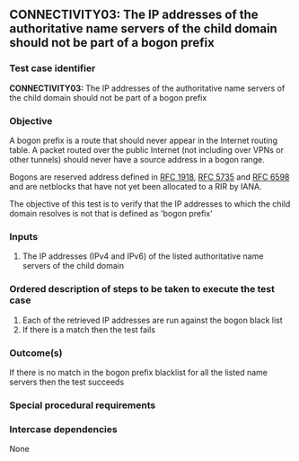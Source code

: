 ## CONNECTIVITY03: The IP addresses of the authoritative name servers of the child domain should not be part of a bogon prefix

### Test case identifier
**CONNECTIVITY03:** The IP addresses of the authoritative name servers of the child domain should not be part of a bogon prefix


### Objective
A bogon prefix is a route that should never appear in the Internet routing table. A packet routed over the public Internet (not including over VPNs or other tunnels) should never have a source address in a bogon range.

Bogons are reserved address defined in [RFC 1918](http://tools.ietf.org/html/rfc1918), [RFC 5735](http://tools.ietf.org/html/rfc5735) and [RFC 6598](http://tools.ietf.org/html/rfc6598) and are netblocks that have not yet been allocated to a RIR by IANA.

The objective of this test is to verify that the IP addresses to which the child domain resolves is not that is defined as 'bogon prefix'


### Inputs
1. The IP addresses (IPv4 and IPv6) of the listed authoritative name servers of the child domain

### Ordered description of steps to be taken to execute the test case
1. Each of the retrieved IP addresses are run against the bogon black list
2. If there is a match then the test fails

### Outcome(s)
If there is no match in the bogon prefix blacklist for all the listed name servers then the test succeeds

### Special procedural requirements

### Intercase dependencies
None
